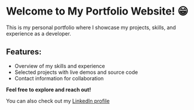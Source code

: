# Welcome to My Portfolio Website! 😁

 This is my personal portfolio where I showcase my projects, skills, and experience as a developer.

##  Features:
- Overview of my skills and experience  
- Selected projects with live demos and source code  
- Contact information for collaboration  

**Feel free to explore and reach out!**

You can also check out my [LinkedIn profile](https://www.linkedin.com/in/peled-koren-263019338/)
